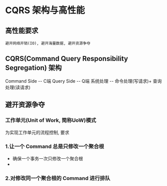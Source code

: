 ﻿# CQRS 架构与高性能
## 高性能要求
	避开网络开销(IO), 避开海量数据, 避开资源争夺
## CQRS(Command Query Responsibility Segregation) 架构
Command Side -- C端
Query Side -- Q端
系统处理 -- 命令处理(写请求)+ 查询处理(读请求)
## 避开资源争夺
### 工作单元(Unit of Work, 简称UoW)模式
为实现工作单元的流程控制,  要求
### 1.让一个 Command 总是只修改一个聚合根
- 确保一个事务一次只修改一个聚合根
-
### 2.对修改同一个聚合根的 Command 进行排队
